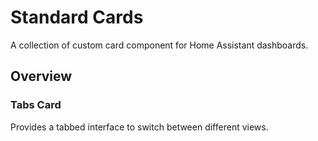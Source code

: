 # Standard Cards

A collection of custom card component for Home Assistant dashboards.

## Overview

### Tabs Card

Provides a tabbed interface to switch between different views.
